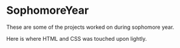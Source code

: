 # SophomoreYear
These are some of the projects worked on during sophomore year.

Here is where HTML and CSS was touched upon lightly.
